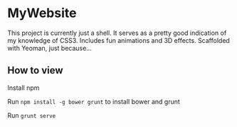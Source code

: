 # MyWebsite

This project is currently just a shell. It serves as a pretty good indication of my knowledge of CSS3. Includes fun animations and 3D effects. Scaffolded with Yeoman, just because...

## How to view

Install npm

Run `npm install -g bower grunt` to install bower and grunt

Run `grunt serve`

